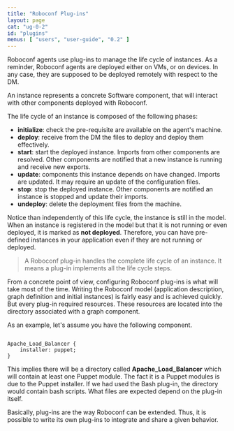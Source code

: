 ```yaml
---
title: "Roboconf Plug-ins"
layout: page
cat: "ug-0-2"
id: "plugins"
menus: [ "users", "user-guide", "0.2" ]
---
```


Roboconf agents use plug-ins to manage the life cycle of instances.
As a reminder, Roboconf agents are deployed either on VMs, or on devices. In any
case, they are supposed to be deployed remotely with respect to the DM.

An instance represents a concrete Software component, that will interact
with other components deployed with Roboconf.

The life cycle of an instance is composed of the following phases:

* **initialize**: check the pre-requisite are available on the agent's machine.
* **deploy**: receive from the DM the files to deploy and deploy them effectively.
* **start**: start the deployed instance.
  Imports from other components are resolved.
  Other components are notified that a new instance is running and receive new exports.
* **update**: components this instance depends on have changed. Imports are updated.
  It may require an update of the configuration files.
* **stop**: stop the deployed instance.
  Other components are notified an instance is stopped and update their imports.
* **undeploy**: delete the deployment files from the machine.

Notice than independently of this life cycle, the instance is still in the model.
When an instance is registered in the model but that it is not running or even deployed, it
is marked as **not deployed**. Therefore, you can have pre-defined instances in your application
even if they are not running or deployed.

> A Roboconf plug-in handles the complete life cycle of an instance.
> It means a plug-in implements all the life cycle steps.

From a concrete point of view, configuring Roboconf plug-ins is what will take most of the time.
Writing the Roboconf model (application description, graph definition and initial instances) is fairly
easy and is achieved quickly. But every plug-in required resources. These resources are located into the
directory associated with a graph component.

As an example, let's assume you have the following component.

<pre><code class="language-roboconf">
Apache_Load_Balancer {
	installer: puppet;
}
</code></pre>

This implies there will be a directory called **Apache_Load_Balancer** which will contain at least
one Puppet module. The fact it is a Puppet modules is due to the Puppet installer. If we had used the
Bash plug-in, the directory would contain bash scripts. What files are expected depend on the plug-in itself.

Basically, plug-ins are the way Roboconf can be extended.
Thus, it is possible to write its own plug-ins to integrate and share a given behavior.
